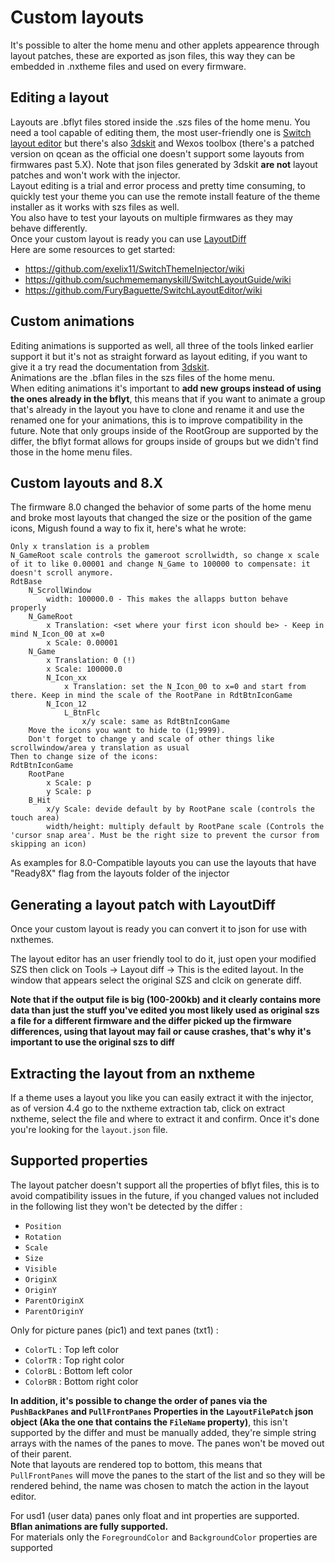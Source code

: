 # Custom layouts
It's possible to alter the home menu and other applets appearence through layout patches, these are exported as json files, this way they can be embedded in .nxtheme files and used on every firmware.

## Editing a layout
Layouts are .bflyt files stored inside the .szs files of the home menu. You need a tool capable of editing them, the most user-friendly one is [Switch layout editor](https://github.com/FuryBaguette/SwitchLayoutEditor/wiki) but there's also [3dskit](https://github.com/Tyulis/3DSkit) and Wexos toolbox (there's a patched version on qcean as the official one doesn't support some layouts from firmwares past 5.X). Note that json files generated by 3dskit **are not** layout patches and won't work with the injector.\
Layout editing is a trial and error process and pretty time consuming, to quickly test your theme you can use the remote install feature of the theme installer as it works with szs files as well.\
You also have to test your layouts on multiple firmwares as they may behave differently.\
Once your custom layout is ready you can use [LayoutDiff](https://github.com/exelix11/SwitchThemeInjector/blob/master/CustomLayouts.md#Generating-a-layout-patch-with-LayoutDiff) \
Here are some resources to get started:
- https://github.com/exelix11/SwitchThemeInjector/wiki
- https://github.com/suchmememanyskill/SwitchLayoutGuide/wiki
- https://github.com/FuryBaguette/SwitchLayoutEditor/wiki

## Custom animations
Editing animations is supported as well, all three of the tools linked earlier support it but it's not as straight forward as layout editing, if you want to give it a try read the documentation from [3dskit](https://github.com/Tyulis/3DSkit/blob/master/doc/BFLAN.md#constants).\
Animations are the .bflan files in the szs files of the home menu.\
When editing animations it's important to **add new groups instead of using the ones already in the bflyt**, this means that if you want to animate a group that's already in the layout you have to clone and rename it and use the renamed one for your animations, this is to improve compatibility in the future. Note that only groups inside of the RootGroup are supported by the differ, the bflyt format allows for groups inside of groups but we didn't find those in the home menu files.

## Custom layouts and 8.X
The firmware 8.0 changed the behavior of some parts of the home menu and broke most layouts that changed the size or the position of the game icons, Migush found a way to fix it, here's what he wrote:
```
Only x translation is a problem
N_GameRoot scale controls the gameroot scrollwidth, so change x scale of it to like 0.00001 and change N_Game to 100000 to compensate: it doesn't scroll anymore.
RdtBase
    N_ScrollWindow
        width: 100000.0 - This makes the allapps button behave properly
    N_GameRoot 
        x Translation: <set where your first icon should be> - Keep in mind N_Icon_00 at x=0
        x Scale: 0.00001
    N_Game
        x Translation: 0 (!)
        x Scale: 100000.0
        N_Icon_xx
            x Translation: set the N_Icon_00 to x=0 and start from there. Keep in mind the scale of the RootPane in RdtBtnIconGame
        N_Icon_12
            L_BtnFlc
                x/y scale: same as RdtBtnIconGame
    Move the icons you want to hide to (1;9999). 
    Don't forget to change y and scale of other things like scrollwindow/area y translation as usual
Then to change size of the icons:
RdtBtnIconGame
    RootPane   
        x Scale: p
        y Scale: p
    B_Hit
        x/y Scale: devide default by by RootPane scale (controls the touch area)
        width/height: multiply default by RootPane scale (Controls the 'cursor snap area'. Must be the right size to prevent the cursor from skipping an icon)
```
As examples for 8.0-Compatible layouts you can use the layouts that have "Ready8X" flag from the layouts folder of the injector

## Generating a layout patch with LayoutDiff
Once your custom layout is ready you can convert it to json for use with nxthemes.

The layout editor has an user friendly tool to do it, just open your modified SZS then click on Tools -> Layout diff -> This is the edited layout. In the window that appears select the original SZS and clcik on generate diff.

**Note that if the output file is big (100-200kb) and it clearly contains more data than just the stuff you've edited you most likely used as original szs a file for a different firmware and the differ picked up the firmware differences, using that layout may fail or cause crashes, that's why it's important to use the original szs to diff**
 
## Extracting the layout from an nxtheme
If a theme uses a layout you like you can easily extract it with the injector, as of version 4.4 go to the nxtheme extraction tab, click on extract nxtheme, select the file and where to extract it and confirm. Once it's done you're looking for the `layout.json` file.

## Supported properties
The layout patcher doesn't support all the properties of bflyt files, this is to avoid compatibility issues in the future, if you changed values not included in the following list they won't be detected by the differ :
- `Position`
- `Rotation`
- `Scale`
- `Size`
- `Visible`
- `OriginX`
- `OriginY`
- `ParentOriginX`
- `ParentOriginY`

Only for picture panes (pic1) and text panes (txt1) :
- `ColorTL` : Top left color 
- `ColorTR` : Top right color 
- `ColorBL` : Bottom left color 
- `ColorBR` : Bottom right color 

**In addition, it's possible to change the order of panes via the `PushBackPanes` and `PullFrontPanes` Properties in the `LayoutFilePatch` json object (Aka the one that contains the `FileName` property)**, this isn't supported by the differ and must be manually added, they're simple string arrays with the names of the panes to move. The panes won't be moved out of their parent.\
Note that layouts are rendered top to bottom, this means that `PullFrontPanes` will move the panes to the start of the list and so they will be rendered behind, the name was chosen to match the action in the layout editor.


For usd1 (user data) panes only float and int properties are supported.\
**Bflan animations are fully supported.**\
For materials only the `ForegroundColor` and `BackgroundColor` properties are supported
